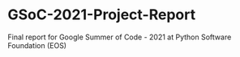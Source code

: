 # GSoC-2021-Project-Report
Final report for Google Summer of Code - 2021 at Python Software Foundation (EOS)
